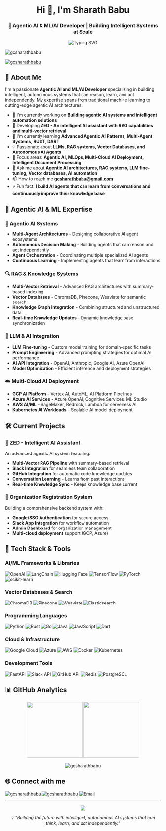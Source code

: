 <h1 align="center">Hi 👋, I'm Sharath Babu</h1>
<h3 align="center">🤖 Agentic AI & ML/AI Developer | Building Intelligent Systems at Scale</h3>

<p align="center">
  <img src="https://readme-typing-svg.herokuapp.com?font=Fira+Code&pause=1000&color=2E9EF7&center=true&vCenter=true&width=435&lines=Agentic+AI+Developer;ML%2FAI+Systems+Engineer;RAG+%26+LLM+Specialist;Multi-Cloud+AI+Solutions" alt="Typing SVG" />
</p>

<p align="left"> <img src="https://komarev.com/ghpvc/?username=gcsharathbabu&label=Profile%20views&color=0e75b6&style=flat" alt="gcsharathbabu" /> </p>

<p align="left"> <a href="https://github.com/ryo-ma/github-profile-trophy"><img src="https://github-profile-trophy.vercel.app/?username=gcsharathbabu" alt="gcsharathbabu" /></a> </p>

## 🚀 About Me

I'm a passionate **Agentic AI and ML/AI Developer** specializing in building intelligent, autonomous systems that can reason, learn, and act independently. My expertise spans from traditional machine learning to cutting-edge agentic AI architectures.

- 🔭 I'm currently working on **Building agentic AI systems and intelligent automation solutions**
- 🤖 Developing **ZED - An intelligent AI assistant with RAG capabilities and multi-vector retrieval**
- 🌱 I'm currently learning **Advanced Agentic AI Patterns**, **Multi-Agent Systems**, **RUST**, **DART**
- 💡 Passionate about **LLMs, RAG systems, Vector Databases, and Autonomous AI Agents**
- 🎯 Focus areas: **Agentic AI, MLOps, Multi-Cloud AI Deployment, Intelligent Document Processing**
- 💬 Ask me about **Agentic AI architectures, RAG systems, LLM fine-tuning, Vector databases, AI automation**
- 📫 How to reach me **gcsharathbabu@gmail.com**
- ⚡ Fun fact: **I build AI agents that can learn from conversations and continuously improve their knowledge base**

## 🤖 Agentic AI & ML Expertise

### 🧠 **Agentic AI Systems**
- **Multi-Agent Architectures** - Designing collaborative AI agent ecosystems
- **Autonomous Decision Making** - Building agents that can reason and act independently
- **Agent Orchestration** - Coordinating multiple specialized AI agents
- **Continuous Learning** - Implementing agents that learn from interactions

### 🔍 **RAG & Knowledge Systems**
- **Multi-Vector Retrieval** - Advanced RAG architectures with summary-based indexing
- **Vector Databases** - ChromaDB, Pinecone, Weaviate for semantic search
- **Knowledge Graph Integration** - Combining structured and unstructured data
- **Real-time Knowledge Updates** - Dynamic knowledge base synchronization

### 🚀 **LLM & AI Integration**
- **LLM Fine-tuning** - Custom model training for domain-specific tasks
- **Prompt Engineering** - Advanced prompting strategies for optimal AI performance
- **AI API Integration** - OpenAI, Anthropic, Google AI, Azure OpenAI
- **Model Optimization** - Efficient inference and deployment strategies

### ☁️ **Multi-Cloud AI Deployment**
- **GCP AI Platform** - Vertex AI, AutoML, AI Platform Pipelines
- **Azure AI Services** - Azure OpenAI, Cognitive Services, ML Studio
- **AWS AI/ML** - SageMaker, Bedrock, Lambda for serverless AI
- **Kubernetes AI Workloads** - Scalable AI model deployment

## 🛠️ **Current Projects**

### 🤖 **ZED - Intelligent AI Assistant**
An advanced agentic AI system featuring:
- **Multi-Vector RAG Pipeline** with summary-based retrieval
- **Slack Integration** for seamless team collaboration
- **GitHub Integration** for automatic code knowledge updates
- **Conversation Learning** - Learns from past interactions
- **Real-time Knowledge Sync** - Keeps knowledge base current

### 🏢 **Organization Registration System**
Building a comprehensive backend system with:
- **Google/SSO Authentication** for secure access
- **Slack App Integration** for workflow automation
- **Admin Dashboard** for organization management
- **Multi-cloud deployment** support (GCP, Azure)

## 🔧 **Tech Stack & Tools**

### **AI/ML Frameworks & Libraries**
<p align="left">
<img src="https://img.shields.io/badge/OpenAI-412991?style=for-the-badge&logo=openai&logoColor=white" alt="OpenAI"/>
<img src="https://img.shields.io/badge/LangChain-1C3C3C?style=for-the-badge&logo=langchain&logoColor=white" alt="LangChain"/>
<img src="https://img.shields.io/badge/Hugging%20Face-FFD21E?style=for-the-badge&logo=huggingface&logoColor=black" alt="Hugging Face"/>
<img src="https://img.shields.io/badge/TensorFlow-FF6F00?style=for-the-badge&logo=tensorflow&logoColor=white" alt="TensorFlow"/>
<img src="https://img.shields.io/badge/PyTorch-EE4C2C?style=for-the-badge&logo=pytorch&logoColor=white" alt="PyTorch"/>
<img src="https://img.shields.io/badge/scikit--learn-F7931E?style=for-the-badge&logo=scikit-learn&logoColor=white" alt="scikit-learn"/>
</p>

### **Vector Databases & Search**
<p align="left">
<img src="https://img.shields.io/badge/ChromaDB-FF6B6B?style=for-the-badge&logo=database&logoColor=white" alt="ChromaDB"/>
<img src="https://img.shields.io/badge/Pinecone-000000?style=for-the-badge&logo=pinecone&logoColor=white" alt="Pinecone"/>
<img src="https://img.shields.io/badge/Weaviate-00C9A7?style=for-the-badge&logo=weaviate&logoColor=white" alt="Weaviate"/>
<img src="https://img.shields.io/badge/Elasticsearch-005571?style=for-the-badge&logo=elasticsearch&logoColor=white" alt="Elasticsearch"/>
</p>

### **Programming Languages**
<p align="left">
<img src="https://img.shields.io/badge/Python-3776AB?style=for-the-badge&logo=python&logoColor=white" alt="Python"/>
<img src="https://img.shields.io/badge/Rust-000000?style=for-the-badge&logo=rust&logoColor=white" alt="Rust"/>
<img src="https://img.shields.io/badge/Go-00ADD8?style=for-the-badge&logo=go&logoColor=white" alt="Go"/>
<img src="https://img.shields.io/badge/Java-ED8B00?style=for-the-badge&logo=java&logoColor=white" alt="Java"/>
<img src="https://img.shields.io/badge/JavaScript-F7DF1E?style=for-the-badge&logo=javascript&logoColor=black" alt="JavaScript"/>
<img src="https://img.shields.io/badge/Dart-0175C2?style=for-the-badge&logo=dart&logoColor=white" alt="Dart"/>
</p>

### **Cloud & Infrastructure**
<p align="left">
<img src="https://img.shields.io/badge/Google_Cloud-4285F4?style=for-the-badge&logo=google-cloud&logoColor=white" alt="Google Cloud"/>
<img src="https://img.shields.io/badge/Microsoft_Azure-0089D0?style=for-the-badge&logo=microsoft-azure&logoColor=white" alt="Azure"/>
<img src="https://img.shields.io/badge/Amazon_AWS-232F3E?style=for-the-badge&logo=amazon-aws&logoColor=white" alt="AWS"/>
<img src="https://img.shields.io/badge/Docker-2496ED?style=for-the-badge&logo=docker&logoColor=white" alt="Docker"/>
<img src="https://img.shields.io/badge/Kubernetes-326CE5?style=for-the-badge&logo=kubernetes&logoColor=white" alt="Kubernetes"/>
</p>

### **Development Tools**
<p align="left">
<img src="https://img.shields.io/badge/FastAPI-009688?style=for-the-badge&logo=fastapi&logoColor=white" alt="FastAPI"/>
<img src="https://img.shields.io/badge/Slack_API-4A154B?style=for-the-badge&logo=slack&logoColor=white" alt="Slack API"/>
<img src="https://img.shields.io/badge/GitHub_API-181717?style=for-the-badge&logo=github&logoColor=white" alt="GitHub API"/>
<img src="https://img.shields.io/badge/Redis-DC382D?style=for-the-badge&logo=redis&logoColor=white" alt="Redis"/>
<img src="https://img.shields.io/badge/PostgreSQL-316192?style=for-the-badge&logo=postgresql&logoColor=white" alt="PostgreSQL"/>
</p>

## 📊 **GitHub Analytics**

<p align="center">
<img height="180em" src="https://github-readme-stats.vercel.app/api?username=gcsharathbabu&show_icons=true&theme=tokyonight&include_all_commits=true&count_private=true"/>
<img height="180em" src="https://github-readme-stats.vercel.app/api/top-langs/?username=gcsharathbabu&layout=compact&langs_count=8&theme=tokyonight"/>
</p>

<p align="center">
<img src="https://github-readme-streak-stats.herokuapp.com/?user=gcsharathbabu&theme=tokyonight" alt="gcsharathbabu" />
</p>

## 🌐 **Connect with me**

<p align="left">
<a href="https://twitter.com/gcsharathbabu" target="blank"><img align="center" src="https://img.shields.io/badge/Twitter-1DA1F2?style=for-the-badge&logo=twitter&logoColor=white" alt="gcsharathbabu" /></a>
<a href="https://linkedin.com/in/gcsharathbabu" target="blank"><img align="center" src="https://img.shields.io/badge/LinkedIn-0077B5?style=for-the-badge&logo=linkedin&logoColor=white" alt="gcsharathbabu" /></a>
<a href="mailto:gcsharathbabu@gmail.com"><img align="center" src="https://img.shields.io/badge/Gmail-D14836?style=for-the-badge&logo=gmail&logoColor=white" alt="Email" /></a>
</p>

---

<p align="center">
  <img src="https://capsule-render.vercel.app/api?type=waving&color=gradient&height=100&section=footer"/>
</p>

<p align="center">
  <i>💡 "Building the future with intelligent, autonomous AI systems that can think, learn, and act independently."</i>
</p>
